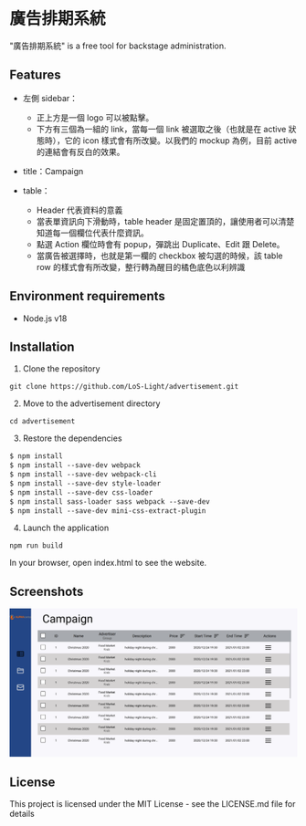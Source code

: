 # 廣告排期系統

"廣告排期系統" is a free tool for backstage administration.

## Features

- 左側 sidebar：
    - 正上方是一個 logo 可以被點擊。
    - 下方有三個為一組的 link，當每一個 link 被選取之後（也就是在 active 狀態時），它的 icon 樣式會有所改變。以我們的 mockup 為例，目前 active 的連結會有反白的效果。

- title：Campaign

- table：
    - Header 代表資料的意義
    - 當表單資訊向下滑動時，table header 是固定置頂的，讓使用者可以清楚知道每一個欄位代表什麼資訊。
    - 點選 Action 欄位時會有 popup，彈跳出 Duplicate、Edit 跟 Delete。
    - 當廣告被選擇時，也就是第一欄的 checkbox 被勾選的時候，該 table row 的樣式會有所改變，整行轉為醒目的橘色底色以利辨識

## Environment requirements

-   Node.js v18


## Installation

1. Clone the repository

```
git clone https://github.com/LoS-Light/advertisement.git
```

2. Move to the advertisement directory

```
cd advertisement
```

3. Restore the dependencies

```
$ npm install
$ npm install --save-dev webpack
$ npm install --save-dev webpack-cli
$ npm install --save-dev style-loader
$ npm install --save-dev css-loader
$ npm install sass-loader sass webpack --save-dev
$ npm install --save-dev mini-css-extract-plugin

```

4. Launch the application

```
npm run build
```

In your browser, open index.html to see the website.

## Screenshots

![image](https://github.com/PT-HUANG/advertisement/blob/main/cover.png)

## License

This project is licensed under the MIT License - see the LICENSE.md file for details
